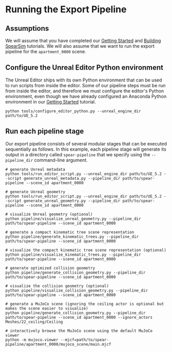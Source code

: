 # Running the Export Pipeline

## Assumptions

We will assume that you have completed our [Getting Started](getting_started.md) and [Building SpearSim](building_spearsim.md) tutorials. We will also assume that we want to run the export pipeline for the `apartment_0000` scene.

## Configure the Unreal Editor Python environment

The Unreal Editor ships with its own Python environment that can be used to run scripts from inside the editor. Some of our pipeline steps must be run from inside the editor, and therefore we must configure the editor's Python environment, even though we have already configured an Anaconda Python environment in our [Getting Started](getting_started.md) tutorial. 

```console
python tools/configure_editor_python.py --unreal_engine_dir path/to/UE_5.2
```

## Run each pipeline stage

Our export pipeline consists of several modular stages that can be executed sequentially as follows. In this example, each pipeline stage will generate its output in a directory called `spear-pipeline` that we specify using the `--pipeline_dir` command-line argument.

```console
# generate Unreal metadata
python tools/run_editor_script.py --unreal_engine_dir path/to/UE_5.2 --script generate_unreal_metadata.py --pipeline_dir path/to/spear-pipeline --scene_id apartment_0000

# generate Unreal geometry
python tools/run_editor_script.py --unreal_engine_dir path/to/UE_5.2 --script generate_unreal_geometry.py --pipeline_dir path/to/spear-pipeline --scene_id apartment_0000

# visualize Unreal geometry (optional)
python pipeline/visualize_unreal_geometry.py --pipeline_dir path/to/spear-pipeline --scene_id apartment_0000

# generate a compact kinematic tree scene representation
python pipeline/generate_kinematic_trees.py --pipeline_dir path/to/spear-pipeline --scene_id apartment_0000

# visualize the compact kinematic tree scene representation (optional)
python pipeline/visualize_kinematic_trees.py --pipeline_dir path/to/spear-pipeline --scene_id apartment_0000

# generate optimized collision geometry
python pipeline/generate_collision_geometry.py --pipeline_dir path/to/spear-pipeline --scene_id apartment_0000

# visualize the collision geometry (optional)
python pipeline/visualize_collision_geometry.py --pipeline_dir path/to/spear-pipeline --scene_id apartment_0000

# generate a MuJoCo scene (ignoring the ceiling actor is optional but makes the scene easier to visualize)
python pipeline/generate_collision_geometry.py --pipeline_dir path/to/spear-pipeline --scene_id apartment_0000 --ignore_actors Meshes/22_ceiling/Ceiling

# interactively browse the MuJoCo scene using the default MuJoCo viewer
python -m mujoco.viewer --mjcf=path/to/spear-pipeline/apartment_0000/mujoco_scene/main.mjcf
```
